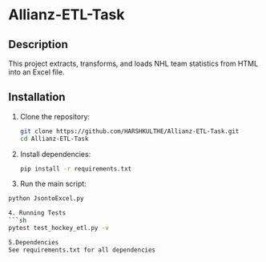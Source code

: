 # Allianz-ETL-Task


## Description
This project extracts, transforms, and loads NHL team statistics from HTML into an Excel file.

## Installation
1. Clone the repository:
   ```sh
   git clone https://github.com/HARSHKULTHE/Allianz-ETL-Task.git
   cd Allianz-ETL-Task
   
2. Install dependencies:
   ```sh
   pip install -r requirements.txt
   
3. Run the main script:
```sh
python JsontoExcel.py

4. Running Tests
```sh
pytest test_hockey_etl.py -v

5.Dependencies
See requirements.txt for all dependencies
